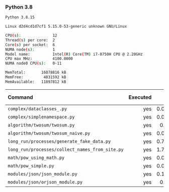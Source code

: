 ### **Python 3.8**

```bash
Python 3.8.15

Linux d2d4cd1d7cf1 5.15.0-53-generic unknown GNU/Linux

CPU(s):              12
Thread(s) per core:  2
Core(s) per socket:  6
NUMA node(s):        1
Model name:          Intel(R) Core(TM) i7-8750H CPU @ 2.20GHz
CPU max MHz:         4100.0000
NUMA node0 CPU(s):   0-11

MemTotal:       16078816 kB
MemFree:         4831592 kB
MemAvailable:   11897812 kB
```

| Command | Executed | Mean [s] | Stddev [s] | Median [s] | Min [s] | Max [s] | Memory [MB] |
|:---|---:|---:|---:|---:|---:|---:|---:|
| `complex/dataclasses_.py` | yes | 0.09645 | 0.00175 | 0.09573 | 0.09542 | 0.09957 | 20.61797 |
| `complex/simplenamespace.py` | yes | 0.03037 | 0.00025 | 0.03034 | 0.03001 | 0.03067 | 16.41875 |
| `algorithm/twosum/twosum.py` | yes | 0.0739 | 0.00086 | 0.07397 | 0.07252 | 0.07463 | 20.38203 |
| `algorithm/twosum/twosum_naive.py` | yes | 0.07319 | 0.00047 | 0.07332 | 0.07248 | 0.0737 | 20.49609 |
| `long_run/processes/generate_fake_data.py` | yes | 0.76172 | 0.00656 | 0.76363 | 0.75034 | 0.76708 | 65.61563 |
| `long_run/processes/collect_names_from_site.py` | yes | 1.77313 | 0.02425 | 1.77373 | 1.74319 | 1.80776 | 44.69609 |
| `math/pow_using_math.py` | yes | 0.02924 | 0.00045 | 0.0291 | 0.02864 | 0.02979 | 20.34844 |
| `math/pow_simple.py` | yes | 0.04454 | 0.00809 | 0.04335 | 0.03566 | 0.05772 | 16.38594 |
| `modules/json/json_module.py` | yes | 0.19417 | 0.01449 | 0.18806 | 0.18611 | 0.21995 | 21.26094 |
| `modules/json/orjson_module.py` | yes | 0.1551 | 0.00239 | 0.15522 | 0.15143 | 0.15724 | 12.77266 |
